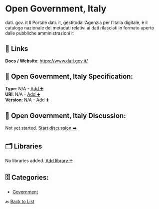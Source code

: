 # Open Government, Italy

dati. gov. it Il Portale dati. it, gestitodall’Agenzia per l’Italia digitale, è il catalogo nazionale dei metadati relativi ai dati rilasciati in formato aperto dalle pubbliche amministrazioni it

##  🔗 Links
**Docs / Website**: https://www.dati.gov.it/

## 🧬 Open Government, Italy Specification:
**Type**: N/A - [Add ➕](https://github.com/apis-list/apis-list/edit/main/apis/open-government-italy/open-government-italy.yaml)  
**URI**: N/A - [Add ➕](https://github.com/apis-list/apis-list/edit/main/apis/open-government-italy/open-government-italy.yaml)  
**Version**: N/A - [Add ➕](https://github.com/apis-list/apis-list/edit/main/apis/open-government-italy/open-government-italy.yaml)

## 💬 Open Government, Italy Discussion:
Not yet started. [Start discussion ➡️](https://github.com/apis-list/apis-list/discussions/new)

## 🗂️ Libraries

No libraries added. [Add library ➕](https://github.com/apis-list/apis-list/edit/main/apis/open-government-italy/open-government-italy.yaml)    


## 🗄️ Categories:
- [Government](https://github.com/apis-list/apis-list#government-)

🔙  [Back to List](https://github.com/apis-list/apis-list)
